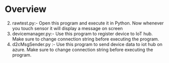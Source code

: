 # Overview

2) rawtest.py:- Open this program and execute it in Python. Now whenever you touch sensor it will display a message on screen
3) devicemanager.py:- Use this program to register device to IoT hub. Make sure to change connection string before executing the program.
4) d2cMsgSender.py :- Use this program to send device data to iot hub on azure. Make sure to change connection string before executing the program.  
